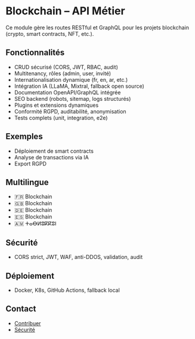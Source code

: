 # Blockchain – API Métier

Ce module gère les routes RESTful et GraphQL pour les projets blockchain (crypto, smart contracts, NFT, etc.).

## Fonctionnalités
- CRUD sécurisé (CORS, JWT, RBAC, audit)
- Multitenancy, rôles (admin, user, invité)
- Internationalisation dynamique (fr, en, ar, etc.)
- Intégration IA (LLaMA, Mixtral, fallback open source)
- Documentation OpenAPI/GraphQL intégrée
- SEO backend (robots, sitemap, logs structurés)
- Plugins et extensions dynamiques
- Conformité RGPD, auditabilité, anonymisation
- Tests complets (unit, integration, e2e)

## Exemples
- Déploiement de smart contracts
- Analyse de transactions via IA
- Export RGPD

## Multilingue
- 🇫🇷 Blockchain
- 🇬🇧 Blockchain
- 🇩🇪 Blockchain
- 🇪🇸 Blockchain
- 🇦🇲 ⵜⴰⴱⵍⵓⴽⴽⵓⵏ

## Sécurité
- CORS strict, JWT, WAF, anti-DDOS, validation, audit

## Déploiement
- Docker, K8s, GitHub Actions, fallback local

## Contact
- [Contribuer](../../../../CONTRIBUTING.md)
- [Sécurité](../../../../SECURITY.md)
